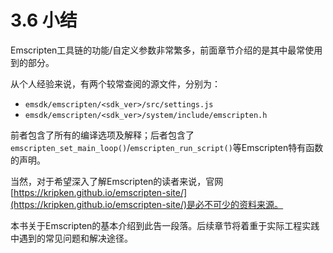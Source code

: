 # 3.6 小结

Emscripten工具链的功能/自定义参数非常繁多，前面章节介绍的是其中最常使用到的部分。

从个人经验来说，有两个较常查阅的源文件，分别为：
- `emsdk/emscripten/<sdk_ver>/src/settings.js`
- `emsdk/emscripten/<sdk_ver>/system/include/emscripten.h`

前者包含了所有的编译选项及解释；后者包含了`emscripten_set_main_loop()`/`emscripten_run_script()`等Emscripten特有函数的声明。

当然，对于希望深入了解Emscripten的读者来说，官网[https://kripken.github.io/emscripten-site/](https://kripken.github.io/emscripten-site/)是必不可少的资料来源。


本书关于Emscripten的基本介绍到此告一段落。后续章节将着重于实际工程实践中遇到的常见问题和解决途径。